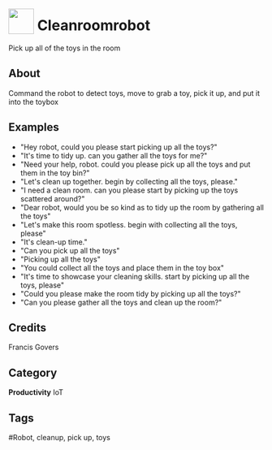 # <img src="https://raw.githack.com/FortAwesome/Font-Awesome/master/svgs/solid/robot.svg" card_color="#22A7F0" width="50" height="50" style="vertical-align:bottom"/> Cleanroomrobot
Pick up all of the toys in the room

## About
Command the robot to detect toys, move to grab a toy, pick it up, and put it into the toybox

## Examples
* "Hey robot, could you please start picking up all the toys?"
* "It's time to tidy up. can you gather all the toys for me?"
* "Need your help, robot. could you please pick up all the toys and put them in the toy bin?"
* "Let's clean up together. begin by collecting all the toys, please."
* "I need a clean room. can you please start by picking up the toys scattered around?"
* "Dear robot, would you be so kind as to tidy up the room by gathering all the toys"
* "Let's make this room spotless. begin with collecting all the toys, please"
* "It's clean-up time."
* "Can you pick up all the toys"
* "Picking up all the toys"
* "You could collect all the toys and place them in the toy box"
* "It's time to showcase your cleaning skills. start by picking up all the toys, please"
* "Could you please make the room tidy by picking up all the toys?"
* "Can you please gather all the toys and clean up the room?"

## Credits
Francis Govers

## Category
**Productivity**
IoT

## Tags
#Robot, cleanup, pick up, toys

